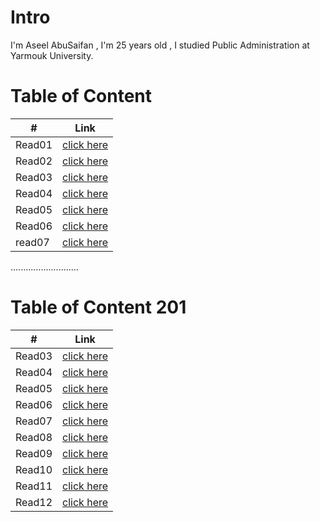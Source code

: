 # Intro
I'm Aseel AbuSaifan , I'm 25 years old , I studied Public Administration at Yarmouk University.


# Table of Content

| # | Link |
|---|---|
|Read01|[click here](https://aseelabusaifan.github.io/reading-notes/102/read01)|
|Read02|[click here](https://aseelabusaifan.github.io/reading-notes//102/read02)|
|Read03|[click here](https://aseelabusaifan.github.io/reading-notes/102/read03)|
|Read04|[click here](https://aseelabusaifan.github.io/reading-notes/102/read04)|
|Read05|[click here](https://aseelabusaifan.github.io/reading-notes//102/read05)|
|Read06|[click here](https://aseelabusaifan.github.io/reading-notes/102/read06)|
|read07|[click here](https://aseelabusaifan.github.io/reading-notes/102/read07)


...........................


# Table of Content 201



| # | Link |
|---|---|
|Read03|[click here](https://aseelabusaifan.github.io/reading-notes/201/read03)|
|Read04|[click here](https://aseelabusaifan.github.io/reading-notes/201/read04)|
|Read05|[click here](https://aseelabusaifan.github.io/reading-notes/201/read05)|
|Read06|[click here](https://aseelabusaifan.github.io/reading-notes/201/read06)|
|Read07|[click here](https://aseelabusaifan.github.io/reading-notes/201/read07)|
|Read08|[click here](https://aseelabusaifan.github.io/reading-notes/201/read08)|
|Read09|[click here](https://aseelabusaifan.github.io/reading-notes/201/read09)|
|Read10|[click here](https://aseelabusaifan.github.io/reading-notes/201/read10)|
|Read11|[click here](https://aseelabusaifan.github.io/reading-notes/201/read11)|
|Read12|[click here](https://aseelabusaifan.github.io/reading-notes/201/read12)|